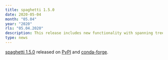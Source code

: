 ```yaml
---
title: spaghetti 1.5.0
date: 2020-05-04
month: "05.04"
year: "2020"
rls: "05.04.2020"
description: This release includes new functionality with spanning tree extraction and improved tutorials, among other enhancements and bug fixes.
type: news
---
```


<a href="https://pysal.org/spaghetti/"> spaghetti 1.5.0</a> released on <a href="https://pypi.org/project/spaghetti/1.5.0/">PyPI</a> and <a href="https://anaconda.org/conda-forge/spaghetti">conda-forge</a>. 